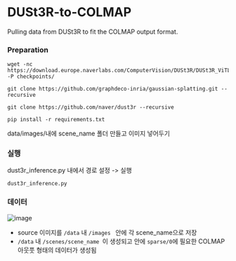 # DUSt3R-to-COLMAP
Pulling data from DUSt3R to fit the COLMAP output format.

### Preparation
```
wget -nc https://download.europe.naverlabs.com/ComputerVision/DUSt3R/DUSt3R_ViTLarge_BaseDecoder_512_dpt.pth -P checkpoints/

git clone https://github.com/graphdeco-inria/gaussian-splatting.git --recursive

git clone https://github.com/naver/dust3r --recursive

pip install -r requirements.txt
```
data/images/내에 scene_name 폴더 만들고 이미지 넣어두기

### 실행
dust3r_inference.py 내에서 경로 설정 -> 실행

```
dust3r_inference.py
```

### 데이터
![image](https://github.com/user-attachments/assets/28e5fa32-6d62-4d64-a57a-544d19943680)

* source 이미지를 `/data` 내 `/images ` 안에 각 scene_name으로 저장
* `/data` 내 `/scenes/scene_name `이 생성되고 안에 `sparse/0`에 필요한 COLMAP 아웃풋 형태의 데이터가 생성됨
  